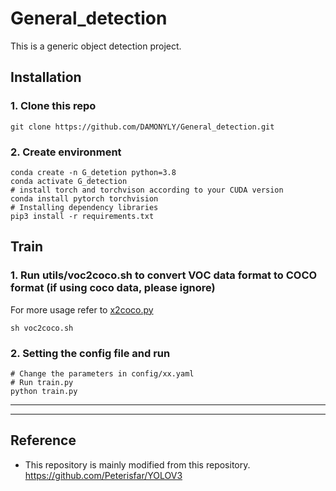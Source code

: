 # General_detection

This is a generic object detection project.

## Installation
### 1. Clone this repo
```
git clone https://github.com/DAMONYLY/General_detection.git
```
### 2. Create environment
```
conda create -n G_detetion python=3.8
conda activate G_detection
# install torch and torchvison according to your CUDA version
conda install pytorch torchvision
# Installing dependency libraries
pip3 install -r requirements.txt
```


## Train

### 1. Run utils/voc2coco.sh to convert VOC data format to COCO format (if using coco data, please ignore)

For more usage refer to [x2coco.py](https://paddledetection.readthedocs.io/tutorials/Custom_DataSet.html)

```
sh voc2coco.sh
```
### 2. Setting the config file and run
```
# Change the parameters in config/xx.yaml
# Run train.py
python train.py
```
---
---
## Reference
* This repository is mainly modified from this repository. https://github.com/Peterisfar/YOLOV3

